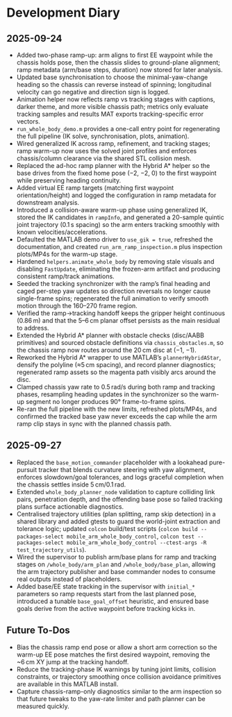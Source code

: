 # Development Diary

## 2025-09-24
- Added two-phase ramp-up: arm aligns to first EE waypoint while the chassis holds pose, then the chassis slides to ground-plane alignment; ramp metadata (arm/base steps, duration) now stored for later analysis.
- Updated base synchronisation to choose the minimal-yaw-change heading so the chassis can reverse instead of spinning; longitudinal velocity can go negative and direction sign is logged.
- Animation helper now reflects ramp vs tracking stages with captions, darker theme, and more visible chassis path; metrics only evaluate tracking samples and results MAT exports tracking-specific error vectors.
- `run_whole_body_demo.m` provides a one-call entry point for regenerating the full pipeline (IK solve, synchronisation, plots, animation).
- Wired generalized IK across ramp, refinement, and tracking stages; ramp warm-up now uses the solved joint profiles and enforces chassis/column clearance via the shared STL collision mesh.
- Replaced the ad-hoc ramp planner with the Hybrid A* helper so the base drives from the fixed home pose (−2, −2, 0) to the first waypoint while preserving heading continuity.
- Added virtual EE ramp targets (matching first waypoint orientation/height) and logged the configuration in ramp metadata for downstream analysis.
- Introduced a collision-aware warm-up phase using generalized IK, stored the IK candidates in `rampInfo`, and generated a 20-sample quintic joint trajectory (0.1 s spacing) so the arm enters tracking smoothly with known velocities/accelerations.
- Defaulted the MATLAB demo driver to `use_gik = true`, refreshed the documentation, and created `run_arm_ramp_inspection.m` plus inspection plots/MP4s for the warm-up stage.
- Hardened `helpers.animate_whole_body` by removing stale visuals and disabling `FastUpdate`, eliminating the frozen-arm artifact and producing consistent ramp/track animations.
- Seeded the tracking synchronizer with the ramp’s final heading and caged per-step yaw updates so direction reversals no longer cause single-frame spins; regenerated the full animation to verify smooth motion through the 160–270 frame region.
- Verified the ramp→tracking handoff keeps the gripper height continuous (0.86 m) and that the 5–6 cm planar offset persists as the main residual to address.
- Extended the Hybrid A* planner with obstacle checks (disc/AABB primitives) and sourced obstacle definitions via `chassis_obstacles.m`, so the chassis ramp now routes around the 20 cm disc at (−1, −1).
- Reworked the Hybrid A* wrapper to use MATLAB’s `plannerHybridAStar`, densify the polyline (≈5 cm spacing), and record planner diagnostics; regenerated ramp assets so the magenta path visibly arcs around the disc.
- Clamped chassis yaw rate to 0.5 rad/s during both ramp and tracking phases, resampling heading updates in the synchronizer so the warm-up segment no longer produces 90° frame-to-frame spins.
- Re-ran the full pipeline with the new limits, refreshed plots/MP4s, and confirmed the tracked base yaw never exceeds the cap while the arm ramp clip stays in sync with the planned chassis path.

## 2025-09-27
- Replaced the `base_motion_commander` placeholder with a lookahead pure-pursuit tracker that blends curvature steering with yaw alignment, enforces slowdown/goal tolerances, and logs graceful completion when the chassis settles inside 5 cm/0.1 rad.
- Extended `whole_body_planner_node` validation to capture colliding link pairs, penetration depth, and the offending base pose so failed tracking plans surface actionable diagnostics.
- Centralised trajectory utilities (plan splitting, ramp skip detection) in a shared library and added gtests to guard the world-joint extraction and tolerance logic; updated `colcon` build/test scripts (`colcon build --packages-select mobile_arm_whole_body_control`, `colcon test --packages-select mobile_arm_whole_body_control --ctest-args -R test_trajectory_utils`).
- Wired the supervisor to publish arm/base plans for ramp and tracking stages on `/whole_body/arm_plan` and `/whole_body/base_plan`, allowing the arm trajectory publisher and base commander nodes to consume real outputs instead of placeholders.
- Added base/EE state tracking in the supervisor with `initial_*` parameters so ramp requests start from the last planned pose, introduced a tunable `base_goal_offset` heuristic, and ensured base goals derive from the active waypoint before tracking kicks in.

## Future To-Dos
- Bias the chassis ramp end pose or allow a short arm correction so the warm-up EE pose matches the first desired waypoint, removing the ~6 cm XY jump at the tracking handoff.
- Reduce the tracking-phase IK warnings by tuning joint limits, collision constraints, or trajectory smoothing once collision avoidance primitives are available in this MATLAB install.
- Capture chassis-ramp-only diagnostics similar to the arm inspection so that future tweaks to the yaw-rate limiter and path planner can be measured quickly.
